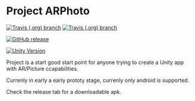# Project ARPhoto
[![Travis (.org) branch](https://img.shields.io/travis/austin47/ProjectPhotoAR_UnityClient/master.svg?label=master-build)](https://travis-ci.org/Austin47/ProjectPhotoAR_UnityClient)
[![Travis (.org) branch](https://img.shields.io/travis/austin47/ProjectPhotoAR_UnityClient/development.svg?label=development-build)](https://travis-ci.org/Austin47/ProjectPhotoAR_UnityClient)

[![GitHub release](https://img.shields.io/github/release-pre/austin47/ProjectPhotoAR_UnityClient.svg?label=pre-release)](https://github.com/Austin47/ProjectPhotoAR_UnityClient/releases/tag/v0.1.0)

[![Unity Version](https://img.shields.io/badge/Unity%20Version%20-2019.1.6f1-blue.svg)](https://unity3d.com/unity/whats-new/2019.1.6)

Project is a start good start point for anyone trying to create a Unity app with AR/Picture ccapabilities.

Currenly in early a early prototy stage, currenly only android is supported.

Check the release tab for a downloadable apk.
